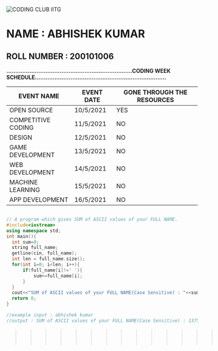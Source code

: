 ![CODING CLUB IITG](https://github.com/codingiitg/open_source_submission/blob/main/coding-club%20logo.png?raw=true)
# NAME : ABHISHEK KUMAR
## ROLL NUMBER : 200101006
**.......................................................................CODING WEEK SCHEDULE..........................................................................**


| **EVENT NAME** | **EVENT DATE** | **GONE THROUGH THE RESOURCES** | 
| --- | --- | --- |
| OPEN SOURCE | 10/5/2021 | YES |
| COMPETITIVE CODING | 11/5/2021 | NO |
| DESIGN | 12/5/2021 | NO |
| GAME DEVELOPMENT | 13/5/2021 | NO |
| WEB DEVELOPMENT | 14/5/2021 | NO |
| MACHINE LEARNING | 15/5/2021 | NO |
| APP DEVELOPMENT | 16/5/2021 | NO |


``` cpp 

// A program which gives SUM of ASCII values of your FULL NAME.
#include<iostream>
using namespace std;
int main(){
  int sum=0;
  string full_name;
  getline(cin, full_name);
  int len = full_name.size();
  for(int i=0; i<len; i++){
      if(full_name[i]!=' '){
          sum+=full_name[i];
      }
  }
  cout<<"SUM of ASCII values of your FULL NAME(Case Sensitive) : "<<sum<<endl;
  return 0;
}

//example input : abhishek kumar
//output : SUM of ASCII values of your FULL NAME(Case Sensitive) : 1375
```
>>>>>>>>>>>>>>           _KEEP SMILING_  